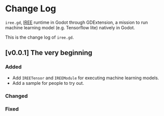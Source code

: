 # Change Log

`iree.gd`, [IREE](https://github.com/openxla/iree) runtime in Godot through GDExtension, a mission to run machine learning model (e.g. Tensorflow lite) natively in Godot.

This is the change log of `iree.gd`.

## [v0.0.1] The very beginning

### Added

- Add `IREETensor` and `IREEModule` for executing machine learning models.
- Add a sample for people to try out.

### Changed

### Fixed
